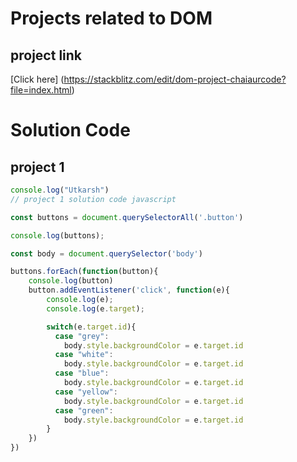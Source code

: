 # Projects related to DOM

## project link
[Click here] (https://stackblitz.com/edit/dom-project-chaiaurcode?file=index.html)

# Solution Code

## project 1

```javascript
console.log("Utkarsh")
// project 1 solution code javascript

const buttons = document.querySelectorAll('.button')

console.log(buttons);

const body = document.querySelector('body')

buttons.forEach(function(button){
    console.log(button)
    button.addEventListener('click', function(e){
        console.log(e);
        console.log(e.target);

        switch(e.target.id){
          case "grey":
            body.style.backgroundColor = e.target.id
          case "white":
            body.style.backgroundColor = e.target.id
          case "blue":
            body.style.backgroundColor = e.target.id
          case "yellow":
            body.style.backgroundColor = e.target.id
          case "green":
            body.style.backgroundColor = e.target.id
        }
    })
})

```